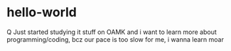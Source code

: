 # hello-world
Q
Just started studying it stuff on OAMK and i want to learn more about programming/coding, bcz our pace is too slow for me, i wanna learn moar
